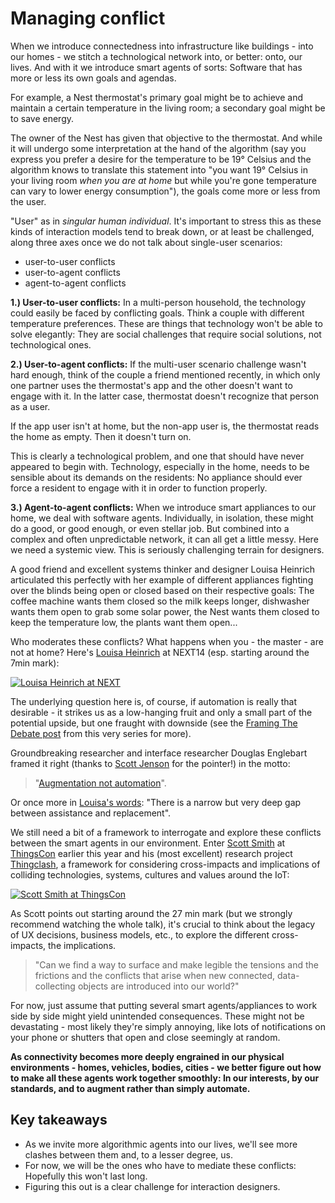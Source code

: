 # Managing conflict

When we introduce connectedness into infrastructure like buildings - into our homes - we stitch a technological network into, or better: onto, our lives. And with it we introduce smart agents of sorts: Software that has more or less its own goals and agendas.

For example, a Nest thermostat's primary goal might be to achieve and maintain a certain temperature in the living room; a secondary goal might be to save energy.

The owner of the Nest has given that objective to the thermostat. And while it will undergo some interpretation at the hand of the algorithm (say you express you prefer a desire for the temperature to be 19° Celsius and the algorithm knows to translate this statement into "you want 19° Celsius in your living room _when you are at home_ but while you're gone temperature can vary to lower energy consumption"), the goals come more or less from the user.

"User" as in _singular human individual_. It's important to stress this as these kinds of interaction models tend to break down, or at least be challenged, along three axes once we do not talk about single-user scenarios:

- user-to-user conflicts
- user-to-agent conflicts
- agent-to-agent conflicts

**1.) User-to-user conflicts:** 
In a multi-person household, the technology could easily be faced by conflicting goals. Think a couple with different temperature preferences. These are things that technology won't be able to solve elegantly: They are social challenges that require social solutions, not technological ones.

**2.) User-to-agent conflicts:** 
If the multi-user scenario challenge wasn't hard enough, think of the couple a friend mentioned recently, in which only one partner uses the thermostat's app and the other doesn't want to engage with it. In the latter case, thermostat doesn't recognize that person as a user. 

If the app user isn't at home, but the non-app user is, the thermostat reads the home as empty. Then it doesn't turn on. 

This is clearly a technological problem, and one that should have never appeared to begin with. Technology, especially in the home, needs to be sensible about its demands on the residents: No appliance should ever force a resident to engage with it in order to function properly.

**3.) Agent-to-agent conflicts:** 
When we introduce smart appliances to our home, we deal with software agents. Individually, in isolation, these might do a good, or good enough, or even stellar job. But combined into a complex and often unpredictable network, it can all get a little messy. Here we need a systemic view. This is seriously challenging terrain for designers.

A good friend and excellent systems thinker and designer Louisa Heinrich articulated this perfectly with her example of different appliances fighting over the blinds being open or closed based on their respective goals: The coffee machine wants them closed so the milk keeps longer, dishwasher wants them open to grab some solar power, the Nest wants them closed to keep the temperature low, the plants want them open... 

Who moderates these conflicts? What happens when you - the master - are not at home? Here's [Louisa Heinrich](http://louisaheinrich.com) at NEXT14 (esp. starting around the 7min mark):

[![Louisa Heinrich at NEXT](https://raw.githubusercontent.com/understanding-the-connected-home/book/master/img/talk_louisaheinrich.png)](http://video.nextconf.eu/v.ihtml?photo%5fid=9802229)

The underlying question here is, of course, if automation is really that desirable - it strikes us as a low-hanging fruit and only a small part of the potential upside, but one fraught with downside (see the [Framing The Debate post](http://www.thewavingcat.com/2015/08/07/understanding-the-connected-home-framing-the-debate/) from this very series for more).

Groundbreaking researcher and interface researcher Douglas Englebart framed it right (thanks to [Scott Jenson](http://jenson.org/) for the pointer!) in the motto:

> "[Augmentation not automation](http://www2.iath.virginia.edu/elab/hfl0035.html)". 

Or once more in [Louisa's words](http://www.louisaheinrich.com/2015/03/23/good-help-is-hard-to-find-post-26100/): "There is a narrow but very deep gap between assistance and replacement".

We still need a bit of a framework to interrogate and explore these conflicts between the smart agents in our environment. Enter [Scott Smith](http://changeist.com) at [ThingsCon](http://thingscon.com) earlier this year and his (most excellent) research project [Thingclash](http://www.thingclash.com/), a framework for considering cross-impacts and implications of colliding technologies, systems, cultures and values around the IoT:

[![Scott Smith at ThingsCon](https://raw.githubusercontent.com/understanding-the-connected-home/book/master/img/talk_scottsmith.png)](https://www.youtube.com/embed/CjcJfGrWKNA)

As Scott points out starting around the 27 min mark (but we strongly recommend watching the whole talk), it's crucial to think about the legacy of UX decisions, business models, etc., to explore the different cross-impacts, the implications.

> "Can we find a way to surface and make legible the tensions and the frictions and the conflicts that arise when new connected, data-collecting objects are introduced into our world?"

For now, just assume that putting several smart agents/appliances to work side by side might yield unintended consequences. These might not be devastating - most likely they're simply annoying, like lots of notifications on your phone or shutters that open and close seemingly at random. 

**As connectivity becomes more deeply engrained in our physical environments - homes, vehicles, bodies, cities - we better figure out how to make all these agents work together smoothly: In our interests, by our standards, and to augment rather than simply automate.**

## Key takeaways

- As we invite more algorithmic agents into our lives, we'll see more clashes between them and, to a lesser degree, us.
- For now, we will be the ones who have to mediate these conflicts: Hopefully this won't last long.
- Figuring this out is a clear challenge for interaction designers.

